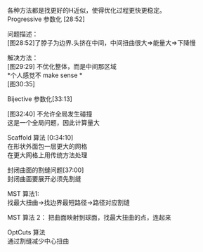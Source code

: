 
各种方法都是找更好的H近似，使得优化过程更快更稳定。    
Progressive 参数化 [28:52]    

问题描述：   
[图28:52]了脖子为边界.头挤在中间，中间扭曲很大⇒能量大⇒下降慢     

解决方法：    
[图29:29] 不优化整体，而是中间那区域     
*个人感觉不 make sense *    
[图30:35]     



Bijective 参数化[33:13]     

[图32:40] 不允许全局发生碰撞    
这是一个全局问题，因此计算量大     


Scaffold 算法 [0:34:10]    
在形状外面包一层更大的网格    
在更大网格上用传统方法处理  


封闭曲面的割缝问题[37:00]    
封闭曲面要展开必须先割缝     


MST 算法1:     
找最大扭曲→找边界最短路径→路径对应割缝      


MST 算法 2：
把曲面映射到球面，找最大扭曲的点，连起来     


OptCuts 算法     
通过割缝减少中心扭曲    